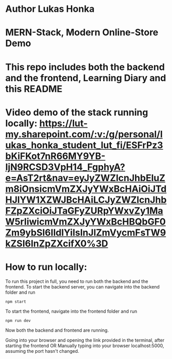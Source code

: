 # Author Lukas Honka

# MERN-Stack, Modern Online-Store Demo

# This repo includes both the backend and the frontend, Learning Diary and this README

# Video demo of the stack running locally: https://lut-my.sharepoint.com/:v:/g/personal/lukas_honka_student_lut_fi/ESFrPz3bKiFKot7nR66MY9YB-IjN9RCSD3VpH14_FgphyA?e=AsT2rt&nav=eyJyZWZlcnJhbEluZm8iOnsicmVmZXJyYWxBcHAiOiJTdHJlYW1XZWJBcHAiLCJyZWZlcnJhbFZpZXciOiJTaGFyZURpYWxvZy1MaW5rIiwicmVmZXJyYWxBcHBQbGF0Zm9ybSI6IldlYiIsInJlZmVycmFsTW9kZSI6InZpZXcifX0%3D

# How to run locally:
To run this project in full, you need to run both the backend and the frontend. 
To start the backend server, you can navigate into the backend folder and run 
```
npm start
```
To start the frontend, navigate into the frontend folder and run 
```
npm run dev
```

Now both the backend and frontend are running. 

Going into your browser and opening the link provided in the terminal, after starting the frontend
OR
Manually typing into your browser localhost:5000, assuming the port hasn't changed.
